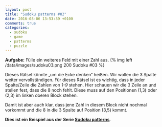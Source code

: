 ```yaml
---
layout: post
title: "Sudoku patterns #03"
date: 2016-03-06 13:53:39 +0100
comments: true
categories:
  - sudoku
  - game
  - patterns
  - puzzle
---
```

__Aufgabe:__ Fülle ein weiteres Feld mit einer Zahl aus.
{% img left /data/images/sudoku03.png 200 Sudoku #03 %}

Dieses Rätsel könnte „um die Ecke denken“ heißen. Wir wollen die 3
Spalte weiter vervollständigen. Für dieses Rätsel ist es wichtig, dass
in jeder Spalte/Zeile die Zahlen von _1-9_ stehen. Hier schauen wir
die 3 Zeile an und stellen fest, dass die 8 noch fehlt. Diese muss auf
den Positionen (1,3) oder (2,3) im linken oberen Block stehen.

Damit ist aber auch klar, dass jene Zahl in diesem Block nicht nochmal
vorkommt und die 8 in die 3 Spalte auf Position (3,5) kommt.

__Dies ist ein Beispiel aus der Serie
[Sudoku patterns](/blog/sudoku-patterns/)__.
